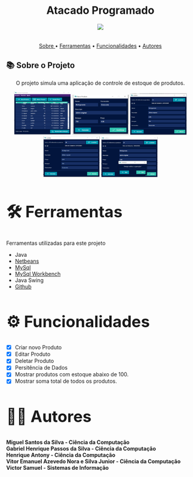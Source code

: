 <h1 align="center">Atacado Programado </h1> 
<div align="center">
  <img src="https://img.shields.io/github/license/Miguel1138/Miguel1138?style=flat-square"/>
</div>
<br>
<p align="center">
  <a href="#about">Sobre </a> •
  <a href="#tech">Ferramentas</a> •
  <a href="#features">Funcionalidades</a> •
  <a href="#author">Autores</a> 
</p>

<a name="about"> <h2> 📚 Sobre o Projeto</h2> </a> 
<p align="center"> O projeto simula uma aplicação de controle de estoque de produtos.</p>
<p align="center">
 <img src="screenshots/gerenciaProduto.PNG" width="30%">
 <img src="screenshots/novoProduto.PNG" width="30%">
 <img src="screenshots/AlterarProduto.PNG" width="30%">
 <img src="screenshots/escluirProduto.PNG" width="30%">
  <img src="screenshots/confirmaOperacao.PNG" width="30%">

</p>

   
<a name="tech"> <h2>🛠️ Ferramentas </h2> </a>
==========================================
  Ferramentas utilizadas para este projeto
- Java
- [Netbeans](https://netbeans.apache.org/front/main/index.html)
- [MySql](https://dev.mysql.com/doc/refman/8.0/en/)
- [MySql Workbench](https://dev.mysql.com/doc/workbench/en/)
- Java Swing
- [Github](https://github.com/)
      
<a name="features"> <h2> ⚙️ Funcionalidades </h2> </a>
============================================
- [x] Criar novo Produto
- [x] Editar Produto
- [x] Deletar Produto
- [x] Persitência de Dados
- [x] Mostrar produtos com estoque abaixo de 100.
- [x] Mostrar soma total de todos os produtos.

<a name="author"><h2>🙋‍♂️ Autores </h2></a>
======================================
 <b>Miguel Santos da Silva - Ciência da Computação <br>
 Gabriel Henrique Passos da Silva - Ciência da Computação<br>
 Henrique Antony - Ciência da Computação<br>
 Vitor Emanuel Azevedo Nora e Silva Junior - Ciência da Computação<br>
 Victor Samuel - Sistemas de Informação<br>
 </b>
